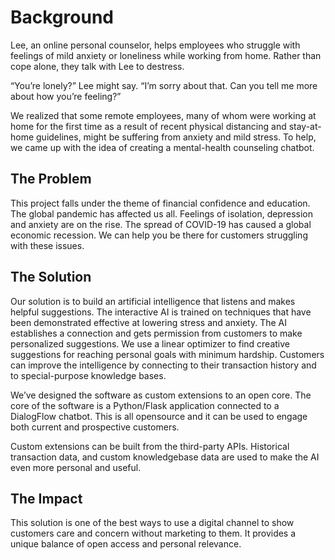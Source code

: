 # Background
Lee, an online personal counselor, helps employees who struggle with feelings of mild anxiety or loneliness while working from home. Rather than cope alone, they talk with Lee to destress.

“You’re lonely?” Lee might say. “I’m sorry about that. Can you tell me more about how you’re feeling?”

We realized that some remote employees, many of whom were working at home for the first time as a result of recent physical distancing and stay-at-home guidelines, might be suffering from anxiety and mild stress. To help, we came up with the idea of creating a mental-health counseling chatbot.


## The Problem
This project falls under the theme of financial confidence and education. The global pandemic has affected us all. Feelings of isolation, depression and anxiety are on the rise. The spread of COVID-19 has caused a global economic recession. We can help you be there for customers struggling with these issues.

## The Solution
Our solution is to build an artificial intelligence that listens and makes helpful suggestions. The interactive AI is trained on techniques that have been demonstrated effective at lowering stress and anxiety. The AI establishes a connection and gets permission from customers to make personalized suggestions. We use a linear optimizer to find creative suggestions for reaching personal goals with minimum hardship. Customers can improve the intelligence by connecting to their transaction history and to special-purpose knowledge bases.

We’ve designed the software as custom extensions to an open core. The core of the software is a Python/Flask application connected to a DialogFlow chatbot. This is all opensource and it can be used to engage both current and prospective customers. 

Custom extensions can be built from the third-party APIs. Historical transaction data, and custom knowledgebase data are used to make the AI even more personal and useful.


## The Impact
This solution is one of the best ways to use a digital channel to show customers care and concern without marketing to them. It provides a unique balance of open access and personal relevance.


